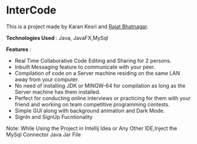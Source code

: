 # InterCode
This is a project made by Karan Kesri and [Rajat Bhatnagar](https://github.com/rajat-bh).

**Technologies Used** : Java, JavaFX,MySql

**Features** :
 - Real Time Collaborative Code Editing and Sharing for 2 persons.
 - Inbuilt Messaging feature to communicate with your peer.
 - Compilation of code on a Server machine residing on the same LAN away from your computer.
 - No need of installing JDK or MINGW-64 for compilation as long as the Server machine has them installed.
 - Perfect for conducting online interviews or practicing for them with your friend and working on team competitive programming contests.
 - Simple GUI along with background animation and Dark Mode.  
 - SignIn and SignUp Fucntionality

Note: While Using the Project in Intellij Idea or Any Other IDE,Inject the MySql Connector Java Jar File
